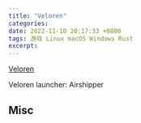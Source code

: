 ```yaml
---
title: "Veloren"
categories: 
date: 2022-11-10 20:17:33 +0800
tags: 游戏 Linux macOS Windows Rust
excerpt: 
---
```



[Veloren](https://veloren.net/)

Veloren launcher: Airshipper







## Misc



